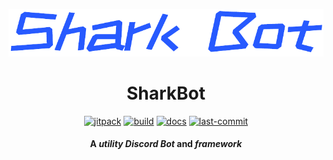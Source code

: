 <!--suppress HtmlDeprecatedAttribute -->
<div align="center" style="text-align: center; alignment: center; align-content: center;">

![logo](./logo.png)

# SharkBot

[![jitpack](https://jitpack.io/v/StarWorldTeam/SharkBot.svg)](https://jitpack.io/#StarWorldTeam/SharkBot)
[![build](https://img.shields.io/github/actions/workflow/status/StarWorldTeam/SharkBot/build.yml?label=Build)](https://github.com/StarWorldTeam/SharkBot/actions/workflows/build.yml)
[![docs](https://img.shields.io/github/actions/workflow/status/StarWorldTeam/SharkBot/docs.yml?label=Docs)](https://starworldteam.github.io/SharkBot/)
[![last-commit](https://img.shields.io/github/last-commit/StarWorldTeam/SharkBot?color=blue&label=Last%20Commit)](https://github.com/StarWorldTeam/SharkBot/commit/main)

#### A _**utility**_ _Discord Bot_ and _framework_

</div>
